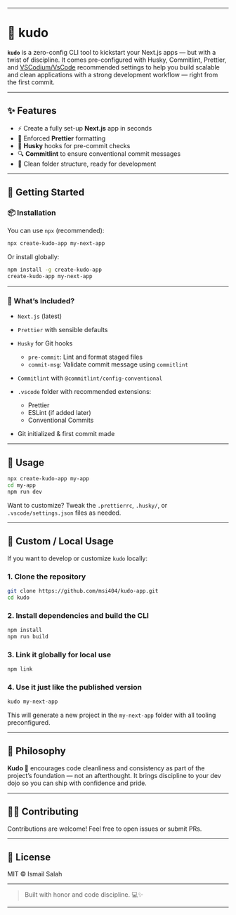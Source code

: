 
---

# 🥋 kudo

**`kudo`** is a zero-config CLI tool to kickstart your Next.js apps — but with a twist of discipline. It comes pre-configured with Husky, Commitlint, Prettier, and [VSCodium/VsCode](https://code.visualstudio.com/) recommended settings to help you build scalable and clean applications with a strong development workflow — right from the first commit.

---

## ✨ Features

* ⚡️ Create a fully set-up **Next.js** app in seconds
* 🧼 Enforced **Prettier** formatting
* 🥊 **Husky** hooks for pre-commit checks
* 🔍 **Commitlint** to ensure conventional commit messages
* 📁 Clean folder structure, ready for development

---

## 🚀 Getting Started

### 📦 Installation

You can use `npx` (recommended):

```bash
npx create-kudo-app my-next-app
```

Or install globally:

```bash
npm install -g create-kudo-app
create-kudo-app my-next-app
```

---

### 🧪 What’s Included?

* `Next.js` (latest)
* `Prettier` with sensible defaults
* `Husky` for Git hooks

  * `pre-commit`: Lint and format staged files
  * `commit-msg`: Validate commit message using `commitlint`
* `Commitlint` with `@commitlint/config-conventional`
* `.vscode` folder with recommended extensions:

  * Prettier
  * ESLint (if added later)
  * Conventional Commits
* Git initialized & first commit made

---

## 🧰 Usage

```bash
npx create-kudo-app my-app
cd my-app
npm run dev
```

Want to customize? Tweak the `.prettierrc`, `.husky/`, or `.vscode/settings.json` files as needed.

---

## 🔧 Custom / Local Usage

If you want to develop or customize `kudo` locally:

### 1. Clone the repository

```bash
git clone https://github.com/msi404/kudo-app.git
cd kudo
```

### 2. Install dependencies and build the CLI

```bash
npm install
npm run build
```

### 3. Link it globally for local use

```bash
npm link
```

### 4. Use it just like the published version

```bash
kudo my-next-app
```

This will generate a new project in the `my-next-app` folder with all tooling preconfigured.

---

## 🧠 Philosophy

**Kudo 🥋** encourages code cleanliness and consistency as part of the project’s foundation — not an afterthought. It brings discipline to your dev dojo so you can ship with confidence and pride.

---

## 🧑‍💻 Contributing

Contributions are welcome! Feel free to open issues or submit PRs.

---

## 📜 License

MIT © Ismail Salah

---

> Built with honor and code discipline. 💻✨

---